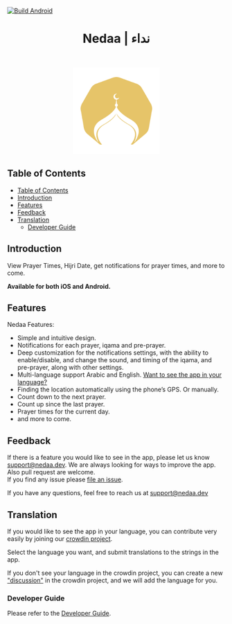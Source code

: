 [![Build Android](https://github.com/NedaaDevs/nedaa/actions/workflows/build-android.yml/badge.svg?branch=master)](https://github.com/NedaaDevs/nedaa/actions/workflows/build-android.yml)

<h1 align="center"> Nedaa | نداء </h1> <br>

<p align="center">
  <a href="https://nedaa.dev" target="_blank">
   <picture>
      <source media="(prefers-color-scheme: dark)" srcset="./assets/images/ios-dark.png">
      <source media="(prefers-color-scheme: light)" srcset="./assets/images/ios-light.png">
      <img alt="Nedaa" title="Nedaa" src="./assets/images/ios-dark.png" width="200">
   </picture>
  </a>
</p>

## Table of Contents

- [Table of Contents](#table-of-contents)
- [Introduction](#introduction)
- [Features](#features)
- [Feedback](#feedback)
- [Translation](#translation)
  - [Developer Guide](#developer-guide)

## Introduction

<!-- ![CI Status](https://github.com/nedaaDevs/nedaa/actions/workflows/flutter-ci.yml/badge.svg) -->

View Prayer Times, Hijri Date, get notifications for prayer times, and more to come.

**Available for both iOS and Android.**

<!-- <p align="center">
  <img alt="iphone-preview" src="https://i.imgur.com/r2lgNUo.png"  width=350>
  <img alt="oneplus-preview" src="https://i.imgur.com/WGWpycM.png" width=350>
</p> -->

## Features

Nedaa Features:

- Simple and intuitive design.
- Notifications for each prayer, iqama and pre-prayer.
- Deep customization for the notifications settings, with the ability to enable/disable, and change the sound, and timing of the iqama, and pre-prayer, along with other settings.
- Multi-language support Arabic and English. [Want to see the app in your language? ](#translation)
- Finding the location automatically using the phone’s GPS. Or manually.
- Count down to the next prayer.
- Count up since the last prayer.
- Prayer times for the current day.
- and more to come.

<!-- <p align="center">
  <img src="https://i.imgur.com/VoCxMoo.png" height=350>
  <img src="https://i.imgur.com/YtOMaFQ.png" height=350>
  <img src="https://i.imgur.com/bA3FdZd.png" height=350>
  <img src="https://i.imgur.com/XMvcdJr.png" height=350>
  <img src="https://i.imgur.com/QlyrIHk.png" height=350>
</p>

<p align="center">
 <img src="https://i.imgur.com/C3iLTaw.png" width=400 >
 <img src="https://i.imgur.com/mdC2OX8.png"  width=400>
 <img src="https://i.imgur.com/dycQy7M.png" width=400>
 <img src="https://i.imgur.com/njUoebp.png"  width=400>
 <img src="https://i.imgur.com/Pt36AGI.png"  width=400>
</p> -->

## Feedback

If there is a feature you would like to see in the app, please let us know <a target="_blank" href="mailto: support@nedaa.dev">support@nedaa.dev</a>. We are always looking for ways to improve the app.
Also pull request are welcome.
<br/>
If you find any issue please [file an issue](https://github.com/nedaaDevs/nedaa/issues/new).

If you have any questions, feel free to reach us at <a target="_blank" href="mailto: support@nedaa.dev">support@nedaa.dev</a>

## Translation

If you would like to see the app in your language, you can contribute very easily by joining our [crowdin project](https://crowdin.com/project/nedaa-v2/invite?h=ab811dde9acfea7c0086a694e94f75ca2468850).

Select the language you want, and submit translations to the strings in the app.

If you don't see your language in the crowdin project, you can create a new ["discussion"](https://crowdin.com/project/nedaa-v2/discussions) in the crowdin project, and we will add the language for you.

### Developer Guide

Please refer to the [Developer Guide](./docs/DEV-README.md).
